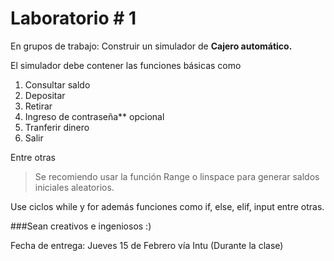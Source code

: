 #  Laboratorio # 1
En grupos de trabajo: Construir un simulador de **Cajero automático.**

El simulador debe contener las funciones básicas como

1. Consultar saldo
2. Depositar
3. Retirar
4. Ingreso de contraseña** opcional
5. Tranferir dinero
6. Salir

Entre otras

>Se recomiendo usar la función Range  o linspace para generar saldos iniciales aleatorios.

Use ciclos while y for además funciones como if, else, elif, input entre otras.

###Sean creativos e ingeniosos :)

Fecha de entrega: Jueves 15 de Febrero  vía Intu (Durante la clase)
